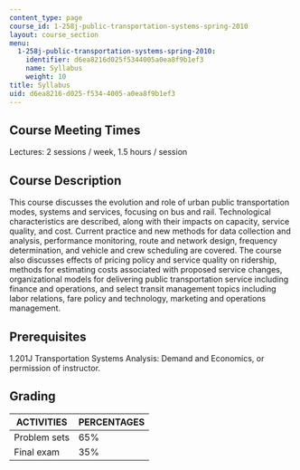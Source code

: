 ```yaml
---
content_type: page
course_id: 1-258j-public-transportation-systems-spring-2010
layout: course_section
menu:
  1-258j-public-transportation-systems-spring-2010:
    identifier: d6ea8216d025f5344005a0ea8f9b1ef3
    name: Syllabus
    weight: 10
title: Syllabus
uid: d6ea8216-d025-f534-4005-a0ea8f9b1ef3
---
```


Course Meeting Times
--------------------

Lectures: 2 sessions / week, 1.5 hours / session

Course Description
------------------

This course discusses the evolution and role of urban public transportation modes, systems and services, focusing on bus and rail. Technological characteristics are described, along with their impacts on capacity, service quality, and cost. Current practice and new methods for data collection and analysis, performance monitoring, route and network design, frequency determination, and vehicle and crew scheduling are covered. The course also discusses effects of pricing policy and service quality on ridership, methods for estimating costs associated with proposed service changes, organizational models for delivering public transportation service including finance and operations, and select transit management topics including labor relations, fare policy and technology, marketing and operations management.

Prerequisites
-------------

1.201J Transportation Systems Analysis: Demand and Economics, or permission of instructor.

Grading
-------

| ACTIVITIES | PERCENTAGES |
| --- | --- |
| Problem sets | 65% |
| Final exam | 35%